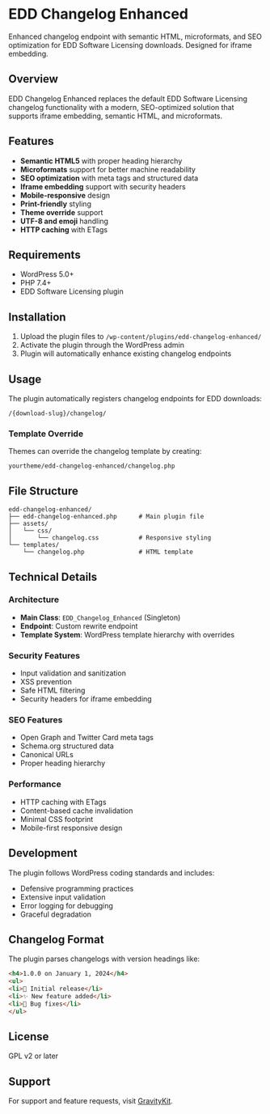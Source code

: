 # EDD Changelog Enhanced

Enhanced changelog endpoint with semantic HTML, microformats, and SEO optimization for EDD Software Licensing downloads. Designed for iframe embedding.

## Overview

EDD Changelog Enhanced replaces the default EDD Software Licensing changelog functionality with a modern, SEO-optimized solution that supports iframe embedding, semantic HTML, and microformats.

## Features

- **Semantic HTML5** with proper heading hierarchy
- **Microformats** support for better machine readability
- **SEO optimization** with meta tags and structured data
- **Iframe embedding** support with security headers
- **Mobile-responsive** design
- **Print-friendly** styling
- **Theme override** support
- **UTF-8 and emoji** handling
- **HTTP caching** with ETags

## Requirements

- WordPress 5.0+
- PHP 7.4+
- EDD Software Licensing plugin

## Installation

1. Upload the plugin files to `/wp-content/plugins/edd-changelog-enhanced/`
2. Activate the plugin through the WordPress admin
3. Plugin will automatically enhance existing changelog endpoints

## Usage

The plugin automatically registers changelog endpoints for EDD downloads:

```
/{download-slug}/changelog/
```

### Template Override

Themes can override the changelog template by creating:

```
yourtheme/edd-changelog-enhanced/changelog.php
```

## File Structure

```
edd-changelog-enhanced/
├── edd-changelog-enhanced.php      # Main plugin file
├── assets/
│   └── css/
│       └── changelog.css           # Responsive styling
└── templates/
    └── changelog.php               # HTML template
```

## Technical Details

### Architecture
- **Main Class**: `EDD_Changelog_Enhanced` (Singleton)
- **Endpoint**: Custom rewrite endpoint
- **Template System**: WordPress template hierarchy with overrides

### Security Features
- Input validation and sanitization
- XSS prevention
- Safe HTML filtering
- Security headers for iframe embedding

### SEO Features
- Open Graph and Twitter Card meta tags
- Schema.org structured data
- Canonical URLs
- Proper heading hierarchy

### Performance
- HTTP caching with ETags
- Content-based cache invalidation
- Minimal CSS footprint
- Mobile-first responsive design

## Development

The plugin follows WordPress coding standards and includes:

- Defensive programming practices
- Extensive input validation
- Error logging for debugging
- Graceful degradation

## Changelog Format

The plugin parses changelogs with version headings like:

```html
<h4>1.0.0 on January 1, 2024</h4>
<ul>
<li>🚀 Initial release</li>
<li>✨ New feature added</li>
<li>🐛 Bug fixes</li>
</ul>
```

## License

GPL v2 or later

## Support

For support and feature requests, visit [GravityKit](https://gravitykit.com).